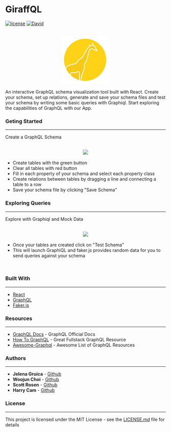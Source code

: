 # GiraffQL

[![license](https://img.shields.io/badge/license-MIT-blue.svg)](https://github.com/giraffQL/giraffQL)
[![David](https://img.shields.io/david/giraffQL/giraffQL.svg)](https://github.com/giraffQL/giraffQL)

<br/>
<center><img src="./src/img/giraffQL-logo-white.png" /></center>

 An interactive GraphQL schema visualization tool built with React.  Create your schema, set up relations, generate and save your schema files and test your schema by writing some basic queries with Graphiql. Start exploring the capabilities of GraphQL with our App. 
<br />

### Geting Started
---

Create a GraphQL Schema

<br/>

<center><img src="./src/img/gifs/giraffQL-table-relation.gif" /></center>

* Create tables with the green button
* Clear all tables with red button
* Fill in each property of your schema and select each property class
* Create relations between tables by dragging a line and connecting a table to a row
* Save your schema file by clicking "Save Schema"


### Exploring Queries
---

Explore with Graphiql and Mock Data

<br />

<center><img src="./src/img/gifs/giraffQL-graphiql.gif"/></center>

* Once your tables are created click on "Test Schema"
* This will launch GraphiQL and faker.js provides random data for you to send queries against your schema
<br/>

### Built With
---
* [React](https://reactjs.org/)
* [GraphQL](https://www.github.com.io/graphql/)
* [Faker.js](https://github.com/marak/Faker.js/)

### Resources
---
* [GraphQL Docs](https://www.graphql.com/) - GraphQL Official Docs
* [How To GraphQL](https://www.howtographql.com/) - Great Fullstack GraphQL Resource
* [Awesome-Graphql](https://github.com/chentsulin/awesome-graphql) - Awesome List of GraphQL Resources

### Authors
---
* **Jelena Gruica** - [Github](https://github.com/jgruica)
* **Woojun Choi** - [Github](https://github.com/woojunchoi)
* **Scott Rosen** - [Github](https://github.com/scottrosen14)
* **Harry Cam** - [Github](https://github.com/hcam05)

### License
---
This project is licensed under the MIT License - see the [LICENSE.md](LICENSE.md) file for details